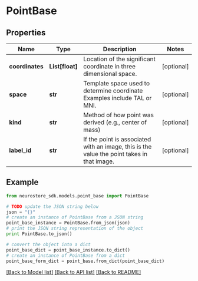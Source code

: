 # PointBase


## Properties
Name | Type | Description | Notes
------------ | ------------- | ------------- | -------------
**coordinates** | **List[float]** | Location of the significant coordinate in three dimensional space. | [optional] 
**space** | **str** | Template space used to determine coordinate Examples include TAL or MNI. | [optional] 
**kind** | **str** | Method of how point was derived (e.g., center of mass) | [optional] 
**label_id** | **str** | If the point is associated with an image, this is the value the point takes in that image. | [optional] 

## Example

```python
from neurostore_sdk.models.point_base import PointBase

# TODO update the JSON string below
json = "{}"
# create an instance of PointBase from a JSON string
point_base_instance = PointBase.from_json(json)
# print the JSON string representation of the object
print PointBase.to_json()

# convert the object into a dict
point_base_dict = point_base_instance.to_dict()
# create an instance of PointBase from a dict
point_base_form_dict = point_base.from_dict(point_base_dict)
```
[[Back to Model list]](../README.md#documentation-for-models) [[Back to API list]](../README.md#documentation-for-api-endpoints) [[Back to README]](../README.md)


